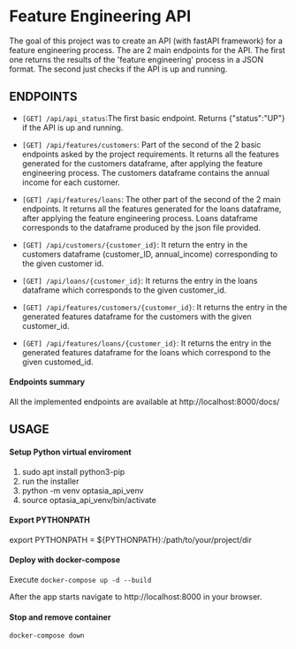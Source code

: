 # Feature Engineering API
The goal of this project was to create an API (with fastAPI framework) for a feature engineering process. The are 2 main endpoints for the API. The first one returns the results of the 'feature engineering' process in a JSON format. The second just checks if the API is up and running. 

## ENDPOINTS
* ```[GET] /api/api_status```:The first basic endpoint. Returns {"status":"UP"} if the API is up and running.

* ```[GET] /api/features/customers```: Part of the second of the 2 basic endpoints asked by the project requirements. It returns all the features generated for the customers dataframe, after applying the feature engineering process. The customers dataframe contains the annual income for each customer.

* ```[GET] /api/features/loans```: The other part of the second of the 2 main endpoints. It returns all the features generated for the loans dataframe, after applying the feature engineering process. Loans dataframe corresponds to the dataframe produced by the json file provided.

* ```[GET] /api/customers/{customer_id}```: It return the entry in the customers dataframe (customer_ID, annual_income) corresponding to the given customer id. 

* ```[GET] /api/loans/{customer_id}```: It returns the entry in the loans dataframe which corresponds to the given customer_id.

* ```[GET] /api/features/customers/{customer_id}```: It returns the entry in the generated features dataframe for the customers with the given customer_id.

* ```[GET] /api/features/loans/{customer_id}```: It returns the entry in the generated features dataframe for the loans which correspond to the given customed_id.

#### Endpoints summary
All the implemented endpoints are available at http://localhost:8000/docs/


## USAGE
#### Setup Python virtual enviroment
1. sudo apt install python3-pip
2. run the installer
3. python -m venv optasia_api_venv
4. source optasia_api_venv/bin/activate

#### Export PYTHONPATH
export PYTHONPATH = ${PYTHONPATH}:/path/to/your/project/dir

#### Deploy with docker-compose
Execute ```docker-compose up -d --build``` 

After the app starts navigate to http://localhost:8000 in your browser.


#### Stop and remove container
```docker-compose down```

